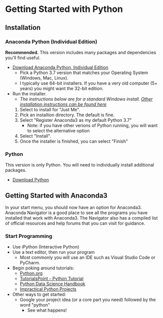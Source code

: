 # Getting Started with Python

## Installation
### Anaconda Python (Individual Edition)
**Recommended.**  This version includes many packages and dependencies you'll find useful.
* [Download Anaconda Python, Individual Edition](https://www.anaconda.com/products/individual#Downloads)
    * Pick a Python 3.7 version that matches your Operating System (Windows, Mac, Linux).
    * I typically use 64-bit installers.  If you have a very old computer (5+ years) you might want the 32-bit edition.
* Run the installer.  
    * *The instructions below are for a standard Windows install. [Other installation instructions can be found here](https://docs.anaconda.com/anaconda/install/)* 
    1. Select to install for "Just Me".  
    2. Pick an installion directory.  The default is fine.
    3. Select "Register Anaconda3 as my default Python 3.7"
        * Note: if you have other verions of Python running, you will want to select the alternative option
    4. Select "Install".
    5. Once the installer is finished, you can select "Finish"

### Python
This version is only Python.  You will need to individually install additional packages.  
* [Download Python](https://www.python.org/downloads/)

## Getting Started with Anaconda3
In your start menu, you should now have an option for Anaconda3.  
Anaconda Navigator is a good place to see all the programs you have installed that work with Anaconda3.  The Navigator also has a compiled list of official resources and help forums that you can visit for guidance.
### Start Programming
* Use iPython (Interactive Python)
* Use a text editor, then run your program
    * Most commonly you will use an IDE such as Visual Studio Code or PyCharm.  
* Begin poking around tutorials:
    * [Python.org](https://docs.python.org/3/tutorial/index.html)
    * [TutorialsPoint - Python Tutorial](https://www.tutorialspoint.com/python/index.htm)
    * [Python Data Science Handbook](https://jakevdp.github.io/PythonDataScienceHandbook/)
    * [Impractical Python Projects](https://nostarch.com/impracticalpythonprojects)
* Other ways to get started:
    * Google your project idea (or a core part you need) followed by the word "python"
        * See what happens!
